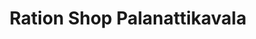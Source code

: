 ---
title: "Ration Shop Palanattikavala"
url: /valakom/ration-shop-palanattikavala/
shop: convenience
---